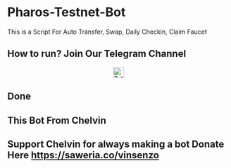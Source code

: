 # Pharos-Testnet-Bot
This is a Script For Auto Transfer, Swap, Daily Checkin, Claim Faucet

## How to run? Join Our Telegram Channel

<div align="center">
  <a href="https://t.me/airdropseeker_official" target="_blank">
    <img src="https://img.shields.io/static/v1?message=Telegram&logo=telegram&label=&color=2CA5E0&logoColor=white&style=for-the-badge" height="25" alt="Telegram Logo" />
  </a>
</div>

Done
---

## This Bot From Chelvin
Support Chelvin for always making a bot 
Donate Here
https://saweria.co/vinsenzo
---
